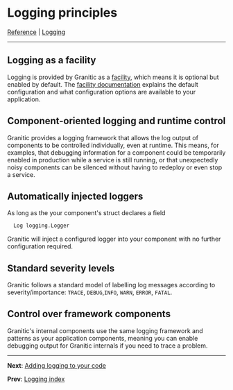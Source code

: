 # Logging principles
[Reference](README.md) | [Logging](log-index.md)

---
## Logging as a facility

Logging is provided by Granitic as a [facility](fac-logger.md), which means it is optional but enabled by 
default. The [facility documentation](fac-logger.md) explains the default configuration and
what configuration options are available to your application.

## Component-oriented logging and runtime control

Granitic provides a logging framework that allows the log output of components to be controlled
individually, even at runtime. This means, for examples, that debugging information for a component
could be temporarily enabled in production while a service is still running, or that unexpectedly
noisy components can be silenced without having to redeploy or even stop a service.


## Automatically injected loggers

As long as the your component's struct declares a field 

```go
  Log logging.Logger
```

Granitic will inject a configured logger into your component with no further configuration required.


## Standard severity levels

Granitic follows a standard model of labelling log messages according to severity/importance: `TRACE`, 
`DEBUG`,`INFO`, `WARN`, `ERROR`, `FATAL`.

## Control over framework components

Granitic's internal components use the same logging framework and patterns as your application components,
meaning you can enable debugging output for Granitic internals if you need to trace a problem.


---
**Next**: [Adding logging to your code](log-code.md)

**Prev**: [Logging index](log-index.md)